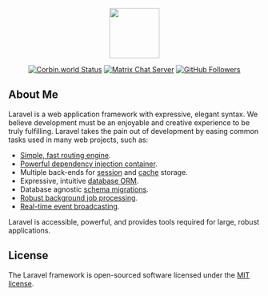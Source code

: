 <p align="center"><a href="https://laravel.com" target="_blank"><img src="https://subtlefuge.com/transparent.png" width="100"></a></p>

<p align="center">
  <a href="https://corbin.world"><img src="https://img.shields.io/website?down_message=Offline&up_color=greren&up_message=Online&url=https%3A%2F%2Fcorbin.world" alt="Corbin.world Status"></a>
  <a href="https://matrix.to/#/#root:subtlefuge.com"><img src="https://img.shields.io/matrix/video:subtlefuge.com?color=%230dbd8b&label=Matrix&logo=matrix" alt="Matrix Chat Server"></a>
    <a href="https://github.com/digitalnomad91"><img src="https://img.shields.io/github/followers/digitalnomad91?label=Github&logo=github" alt="GitHub Followers"></a>
  
</p>


## About Me

Laravel is a web application framework with expressive, elegant syntax. We believe development must be an enjoyable and creative experience to be truly fulfilling. Laravel takes the pain out of development by easing common tasks used in many web projects, such as:

- [Simple, fast routing engine](https://laravel.com/docs/routing).
- [Powerful dependency injection container](https://laravel.com/docs/container).
- Multiple back-ends for [session](https://laravel.com/docs/session) and [cache](https://laravel.com/docs/cache) storage.
- Expressive, intuitive [database ORM](https://laravel.com/docs/eloquent).
- Database agnostic [schema migrations](https://laravel.com/docs/migrations).
- [Robust background job processing](https://laravel.com/docs/queues).
- [Real-time event broadcasting](https://laravel.com/docs/broadcasting).

Laravel is accessible, powerful, and provides tools required for large, robust applications.

## License

The Laravel framework is open-sourced software licensed under the [MIT license](https://opensource.org/licenses/MIT).
